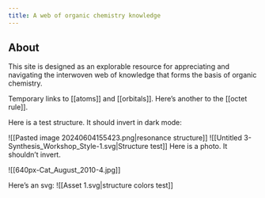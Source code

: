 ```yaml
---
title: A web of organic chemistry knowledge
---
```

## About
This site is designed as an explorable resource for appreciating and navigating the interwoven web of knowledge that forms the basis of organic chemistry.

Temporary links to [[atoms]] and [[orbitals]]. Here’s another to the [[octet rule]].

Here is a test structure. It should invert in dark mode:

![[Pasted image 20240604155423.png|resonance structure]]
![[Untitled 3-Synthesis_Workshop_Style-1.svg|Structure test]]
Here is a photo. It shouldn’t invert.

![[640px-Cat_August_2010-4.jpg]]

Here’s an svg:
![[Asset 1.svg|structure colors test]]

